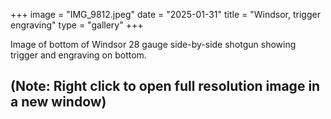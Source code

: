 +++
image = "IMG_9812.jpeg"
date = "2025-01-31"
title = "Windsor, trigger engraving"
type = "gallery"
+++

Image of bottom of Windsor 28 gauge side-by-side shotgun showing trigger and engraving on bottom.

## (Note: Right click to open full resolution image in a new window) ##

